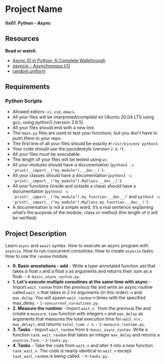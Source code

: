 # Project Name
**0x01. Python - Async**

## Resources

**Read or watch**:

-   [Async IO in Python: A Complete Walkthrough](https://realpython.com/async-io-python/ "Async IO in Python: A Complete Walkthrough")
-   [asyncio - Asynchronous I/O](https://docs.python.org/3/library/asyncio.html "asyncio - Asynchronous I/O")
-   [random.uniform](random.uniform "random.uniform")

##  Requirements

### Python Scripts
*   Allowed editors: `vi`, `vim`, `emacs`.
*   All your files will be interpreted/compiled on Ubuntu 20.04 LTS using gcc, using python3 (version 3.8.5).
*   All your files should end with a new line.
*   The `main.py` files are used to test your functions, but you don’t have to push them to your repo.
*   The first line of all your files should be exactly `#!/usr/bin/env python3`.
*   Your code should use the pycodestyle (version `2.8.*`).
*   All your files must be executable.
*   The length of your files will be tested using `wc`.
*   All your modules should have a documentation (`python3 -c 'print(__import__("my_module").__doc__)'`).
*   All your classes should have a documentation (`python3 -c 'print(__import__("my_module").MyClass.__doc__)'`).
*   All your functions (inside and outside a class) should have a documentation (`python3 -c 'print(__import__("my_module").my_function.__doc__)`' and `python3 -c 'print(__import__("my_module").MyClass.my_function.__doc__)'`).
*   A documentation is not a simple word, it’s a real sentence explaining what’s the purpose of the module, class or method (the length of it will be verified).


## Project Description
Learn `async` and `await` syntax.
How to execute an async program with `asyncio`.
How to run concurrent coroutines.
How to create `asyncio` tasks.
How to use the `random` module.


* **0. Basic annotations - add** - Write a type-annotated function `add` that takes a float `a` and a float `b` as arguments and returns their sum as a float. - `0-basic_async_syntax.py`.
* **1. Let's execute multiple coroutines at the same time with async** - Import `wait_random` from the previous file and write an async routine called `wait_n` that takes in 2 int arguments (in this order): `n` and `max_delay`. You will spawn `wait_random` n times with the specified max_delay. - `1-concurrent_coroutines.py`.
* **2. Measure the runtime** - Import `wait_n ` from the previous file and create a `measure_time` function with integers `n` and `max_delay` as arguments that measures the total execution time for `wait_n(n, max_delay)`, and returns `total_time / n`. - `2-measure_runtime.py`.
* **3. Tasks** - Import `wait_random` from `0-basic_async_syntax`. Write a function `task_wait_random` that takes an integer `max_delay` and returns a `asyncio.Task`. - `3-tasks.py`.
* **4. Tasks** - Take the code from `wait_n` and alter it into a new function `task_wait_n`. The code is nearly identical to `wait_n` except `task_wait_random` is being called. - `4-tasks.py`.
